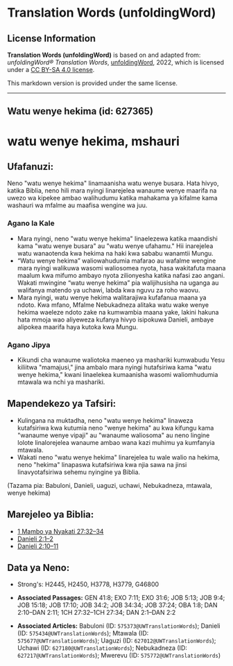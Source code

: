 # Translation Words (unfoldingWord)

## License Information

**Translation Words (unfoldingWord)** is based on and adapted from: _unfoldingWord® Translation Words_, [unfoldingWord](https://unfoldingword.org/utw), 2022, which is licensed under a [CC BY-SA 4.0 license](https://creativecommons.org/licenses/by-sa/4.0/legalcode.en).

This markdown version is provided under the same license.



--------------------------------

## Watu wenye hekima (id: 627365)

watu wenye hekima, mshauri
==========================

Ufafanuzi:
----------

Neno "watu wenye hekima" linamaanisha watu wenye busara. Hata hivyo, katika Biblia, neno hili mara nyingi linarejelea wanaume wenye maarifa na uwezo wa kipekee ambao walihudumu katika mahakama ya kifalme kama washauri wa mfalme au maafisa wengine wa juu.

### Agano la Kale

* Mara nyingi, neno "watu wenye hekima" linaelezewa katika maandishi kama "watu wenye busara" au "watu wenye ufahamu." Hii inarejelea watu wanaotenda kwa hekima na haki kwa sababu wanamtii Mungu.
* “Watu wenye hekima” waliowahudumia mafarao au wafalme wengine mara nyingi walikuwa wasomi waliosomea nyota, hasa wakitafuta maana maalum kwa mifumo ambayo nyota zilionyesha katika nafasi zao angani. Wakati mwingine “watu wenye hekima” pia walijihusisha na uganga au walifanya matendo ya uchawi, labda kwa nguvu za roho waovu.
* Mara nyingi, watu wenye hekima walitarajiwa kufafanua maana ya ndoto. Kwa mfano, Mfalme Nebukadneza alitaka watu wake wenye hekima waeleze ndoto zake na kumwambia maana yake, lakini hakuna hata mmoja wao aliyeweza kufanya hivyo isipokuwa Danieli, ambaye alipokea maarifa haya kutoka kwa Mungu.

### Agano Jipya

* Kikundi cha wanaume waliotoka maeneo ya mashariki kumwabudu Yesu kiliitwa "mamajusi," jina ambalo mara nyingi hutafsiriwa kama "watu wenye hekima," kwani linaelekea kumaanisha wasomi waliomhudumia mtawala wa nchi ya mashariki.

Mapendekezo ya Tafsiri:
-----------------------

* Kulingana na muktadha, neno "watu wenye hekima" linaweza kutafsiriwa kwa kutumia neno "wenye hekima" au kwa kifungu kama "wanaume wenye vipaji" au "wanaume waliosoma" au neno lingine lolote linalorejelea wanaume ambao wana kazi muhimu ya kumfanyia mtawala.
* Wakati neno "watu wenye hekima" linarejelea tu wale walio na hekima, neno "hekima" linapaswa kutafsiriwa kwa njia sawa na jinsi linavyotafsiriwa sehemu nyingine ya Biblia.

(Tazama pia: Babuloni, Danieli, uaguzi, uchawi, Nebukadneza, mtawala, wenye hekima)

Marejeleo ya Biblia:
--------------------

* [1 Mambo ya Nyakati 27:32–34](https://ref.ly/1Chr27:32-1Chr27:34)
* [Danieli 2:1–2](https://ref.ly/Dan2:1-Dan2:2)
* [Danieli 2:10–11](https://ref.ly/Dan2:10-Dan2:11)

Data ya Neno:
-------------

* Strong's: H2445, H2450, H3778, H3779, G46800

* **Associated Passages:** GEN 41:8; EXO 7:11; EXO 31:6; JOB 5:13; JOB 9:4; JOB 15:18; JOB 17:10; JOB 34:2; JOB 34:34; JOB 37:24; OBA 1:8; DAN 2:10–DAN 2:11; 1CH 27:32–1CH 27:34; DAN 2:1–DAN 2:2
* **Associated Articles:** Babuloni (ID: `575373@UWTranslationWords`); Danieli (ID: `575434@UWTranslationWords`); Mtawala (ID: `575677@UWTranslationWords`); Uaguzi (ID: `627012@UWTranslationWords`); Uchawi (ID: `627180@UWTranslationWords`); Nebukadneza (ID: `627217@UWTranslationWords`); Mwerevu (ID: `575772@UWTranslationWords`)

